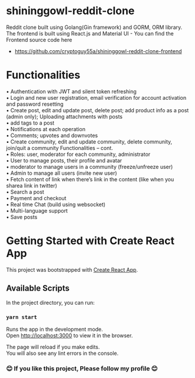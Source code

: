 # shininggowl-reddit-clone

Reddit clone built using Golang(Gin framework) and GORM, ORM library. The frontend is built using React.js and Material UI - You can find the Frontend source code here 
- https://github.com/cryptoguy55a/shininggowl-reddit-clone-frontend
# Functionalities
• Authentication with JWT and silent token refreshing \
• Login and new user registration, email verification for account activation and password resetting \
• Create post, edit and update post, delete post; add product info as a post (admin only); Uploading attachments with posts \
• add tags to a post \
• Notifications at each operation \
• Comments; upvotes and downvotes \
• Create community, edit and update community, delete community, join/quit a community Functionalities – cont. \
• Roles: user, moderator for each community, administrator \
• User to manage posts, their profile and avatar \
• moderator to manage users in a community (freeze/unfreeze user) \
• Admin to manage all users (invite new user) \
• Fetch content of link when there’s link in the content (like when you sharea link in twitter) \
• Search a post \
• Payment and checkout \
• Real time Chat (build using websocket) \
• Multi-language support \
• Save posts 
# Getting Started with Create React App

This project was bootstrapped with [Create React App](https://github.com/facebook/create-react-app).

## Available Scripts

In the project directory, you can run:

### `yarn start`

Runs the app in the development mode.\
Open [http://localhost:3000](http://localhost:3000) to view it in the browser.

The page will reload if you make edits.\
You will also see any lint errors in the console.

### 😊 If you like this project, Please follow my profile 😊
